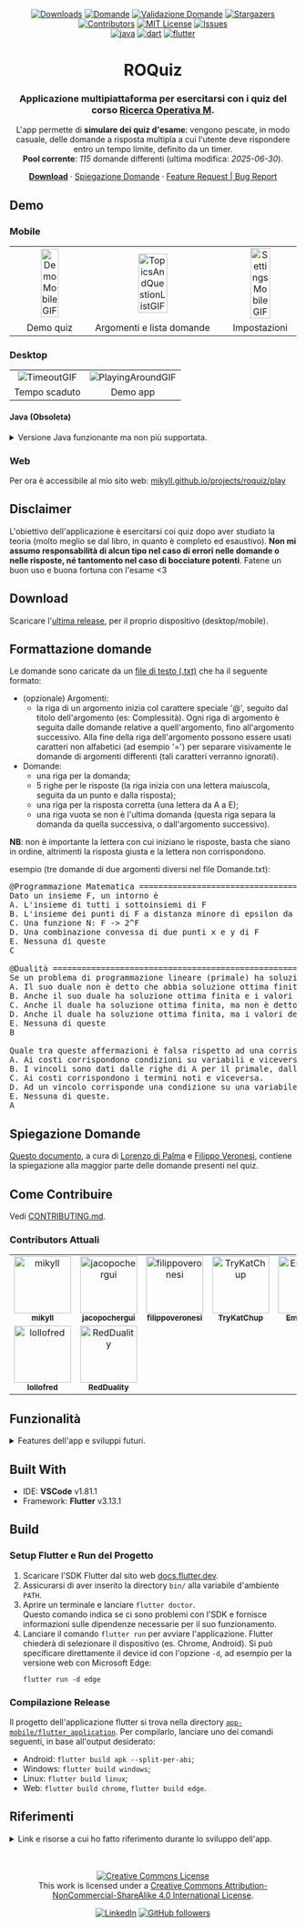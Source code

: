<div align="center">

  [![Downloads][downloads-shield]][downloads-url]
  [![Domande][domande-shield]][domande-url]
  [![Validazione Domande][validazione-shield]][validazione-url]
  [![Stargazers][stars-shield]][stars-url]
  [![Contributors][contributors-shield]][contributors-url]
  [![MIT License][license-shield]][license-url]
  [![Issues][issues-shield]][issues-url]
  <br />
  [![java][java-shield]][java-url]
  [![dart][dart-shield]][dart-url]
  [![flutter][flutter-shield]][flutter-url]
  
  <h1> ROQuiz</h1>
  <h3> Applicazione multipiattaforma per esercitarsi con i quiz del corso <a href="https://www.unibo.it/it/didattica/insegnamenti/insegnamento/2022/467997">Ricerca Operativa M</a>.</h3>
  
  L'app permette di <b>simulare dei quiz d'esame</b>: vengono pescate, in modo casuale, delle domande a risposta multipla a cui l'utente deve rispondere entro un tempo limite, definito da un timer.<br/>
  <b>Pool corrente</b>: <i><span id="domande">115</span></i> domande differenti (ultima modifica: <i><span id="ultima_modifica">2025-06-30</span></i>).

  [**Download**](https://github.com/mikyll/ROQuiz/releases/latest)
  ·
  [Spiegazione Domande](./Domande%20RO%20con%20spiegazione.pdf)
  ·
  [Feature Request | Bug Report](https://github.com/mikyll/ROQuiz/issues/new/choose)
</div>

## Demo

### Mobile

<table style="border: none">
  <tr align="center">
    <td><img width=50% src="./gfx/[GIF] Mobile_Quiz.gif" alt="DemoMobileGIF"/></td>
    <td><img width=50% src="./gfx/[GIF] Mobile_TopicsQuestionList.gif" alt="TopicsAndQuestionListGIF"/></td>
    <td><img width=50% src="./gfx/[GIF] Mobile_Settings.gif" alt="SettingsMobileGIF"/></td>
  </tr>
  <tr align="center">
    <td>Demo quiz</td>
    <td>Argomenti e lista domande</td>
    <td>Impostazioni</td>
  </tr>
</table>

### Desktop

<table style="border: none">
  <tr align="center">
    <td><img src="./gfx/[GIF] Desktop_QuizEnding.gif" alt="TimeoutGIF"/></td>
    <td><img src="./gfx/[GIF] Desktop_PlayingAround.gif" alt="PlayingAroundGIF"/></td>
  </tr>
  <tr align="center">
    <td>Tempo scaduto</td>
    <td>Demo app</td>
  </tr>
</table>

#### Java (Obsoleta)

<details>
  <summary>Versione Java funzionante ma non più supportata.</summary>
  <br/>
  
  <table style="border: none">
    <tr align="center">
      <td><img src="./gfx/[GIF] DesktopOld_EndQuiz.gif" alt="EndQuizGIF"/></td>
      <td><img src="./gfx/[GIF] DesktopOld_Timeout.gif" alt="TimeoutGIF"/></td>
    </tr>
    <tr align="center">
      <td>Terminazione quiz</td>
      <td>Tempo scaduto</td>
    </tr>
  </table>
</details>

### Web

Per ora è accessibile al mio sito web: [mikyll.github.io/projects/roquiz/play](https://mikyll.github.io/projects/roquiz/play/)

## Disclaimer

L'obiettivo dell'applicazione è esercitarsi coi quiz dopo aver studiato la teoria (molto meglio se dal libro, in quanto è completo ed esaustivo). <b>Non mi assumo responsabilità di alcun tipo nel caso di errori nelle domande o nelle risposte, né tantomento nel caso di bocciature potenti</b>. Fatene un buon uso e buona fortuna con l'esame <3

## Download

Scaricare l'[ultima release](https://github.com/mikyll/ROQuiz/releases/latest), per il proprio dispositivo (desktop/mobile).

## Formattazione domande

Le domande sono caricate da un <a href="./Domande.txt">file di testo (.txt)</a> che ha il seguente formato:
* (opzionale) Argomenti:
  - la riga di un argomento inizia col carattere speciale '@', seguito dal titolo dell'argomento (es: Complessità). Ogni riga di argomento è seguita dalle domande relative a quell'argomento, fino all'argomento successivo. Alla fine della riga dell'argomento possono essere usati caratteri non alfabetici (ad esempio '=') per separare visivamente le domande di argomenti differenti (tali caratteri verranno ignorati).
* Domande:
  - una riga per la domanda;
  - 5 righe per le risposte (la riga inizia con una lettera maiuscola, seguita da un punto e dalla risposta);
  - una riga per la risposta corretta (una lettera da A a E);
  - una riga vuota se non è l'ultima domanda (questa riga separa la domanda da quella successiva, o dall'argomento successivo).

**NB**: non è importante la lettera con cui iniziano le risposte, basta che siano in ordine, altrimenti la risposta giusta e la lettera non corrispondono.

esempio (tre domande di due argomenti diversi nel file Domande.txt):
<pre>
@Programmazione Matematica =============================================================================
Dato un insieme F, un intorno è
A. L'insieme di tutti i sottoinsiemi di F
B. L'insieme dei punti di F a distanza minore di epsilon da un punto x di F
C. Una funzione N: F -> 2^F
D. Una combinazione convessa di due punti x e y di F
E. Nessuna di queste
C

@Dualità ===============================================================================================
Se un problema di programmazione lineare (primale) ha soluzione ottima finita, allora:
A. Il suo duale non è detto che abbia soluzione ottima finita.
B. Anche il suo duale ha soluzione ottima finita e i valori delle soluzioni coincidono.
C. Anche il duale ha soluzione ottima finita, ma non è detto che i valori delle soluzioni coincidano.
D. Anche il duale ha soluzione ottima finita, ma i valori delle due soluzioni non coincidono.
E. Nessuna di queste
B

Quale tra queste affermazioni è falsa rispetto ad una corrispondenza primale-duale?
A. Ai costi corrispondono condizioni su variabili e viceversa.
B. I vincoli sono dati dalle righe di A per il primale, dalle colonne di A per il duale.
C. Ai costi corrispondono i termini noti e viceversa.
D. Ad un vincolo corrisponde una condizione su una variabile e viceversa.
E. Nessuna di queste.
A
</pre>

## Spiegazione Domande

[Questo documento](./Domande%20RO%20con%20spiegazione.pdf), a cura di [Lorenzo di Palma](https://github.com/lollofred) e [Filippo Veronesi](https://github.com/filippoveronesi), contiene la spiegazione alla maggior parte delle domande presenti nel quiz.

## Come Contribuire

Vedi [CONTRIBUTING.md](./CONTRIBUTING.md).

### Contributors Attuali

<!-- readme: contributors -start -->
<table>
	<tbody>
		<tr>
            <td align="center">
                <a href="https://github.com/mikyll">
                    <img src="https://avatars.githubusercontent.com/u/56556806?v=4" width="100;" alt="mikyll"/>
                    <br />
                    <sub><b>mikyll</b></sub>
                </a>
            </td>
            <td align="center">
                <a href="https://github.com/jacopochergui">
                    <img src="https://avatars.githubusercontent.com/u/96496259?v=4" width="100;" alt="jacopochergui"/>
                    <br />
                    <sub><b>jacopochergui</b></sub>
                </a>
            </td>
            <td align="center">
                <a href="https://github.com/filippoveronesi">
                    <img src="https://avatars.githubusercontent.com/u/61983672?v=4" width="100;" alt="filippoveronesi"/>
                    <br />
                    <sub><b>filippoveronesi</b></sub>
                </a>
            </td>
            <td align="center">
                <a href="https://github.com/TryKatChup">
                    <img src="https://avatars.githubusercontent.com/u/39459803?v=4" width="100;" alt="TryKatChup"/>
                    <br />
                    <sub><b>TryKatChup</b></sub>
                </a>
            </td>
            <td align="center">
                <a href="https://github.com/Emanuele8">
                    <img src="https://avatars.githubusercontent.com/u/22657821?v=4" width="100;" alt="Emanuele8"/>
                    <br />
                    <sub><b>Emanuele8</b></sub>
                </a>
            </td>
            <td align="center">
                <a href="https://github.com/Federicoand98">
                    <img src="https://avatars.githubusercontent.com/u/40764404?v=4" width="100;" alt="Federicoand98"/>
                    <br />
                    <sub><b>Federicoand98</b></sub>
                </a>
            </td>
		</tr>
		<tr>
            <td align="center">
                <a href="https://github.com/lollofred">
                    <img src="https://avatars.githubusercontent.com/u/73138694?v=4" width="100;" alt="lollofred"/>
                    <br />
                    <sub><b>lollofred</b></sub>
                </a>
            </td>
            <td align="center">
                <a href="https://github.com/RedDuality">
                    <img src="https://avatars.githubusercontent.com/u/61973885?v=4" width="100;" alt="RedDuality"/>
                    <br />
                    <sub><b>RedDuality</b></sub>
                </a>
            </td>
		</tr>
	<tbody>
</table>
<!-- readme: contributors -end -->

## Funzionalità

<details>
  <summary>Features dell'app e sviluppi futuri.</summary>
  <br/>
  
  <table>
    <tr align="center">
      <td><b>Feature</b></td>
      <td width="15%">🖥️|📱</td>
    </tr>
    <tr align="center">
      <td>Visualizzazione lista domande in-app</td>
      <td>✔️</td>
    </tr>
    <tr align="center">
      <td>Possibilità di modificare il file domande</td>
      <td>✔️</td>
    </tr>
    <tr align="center">
      <td>Scelta degli argomenti</td>
      <td>✔️</td>
    </tr>
    <tr align="center">
      <td>Visualizzazione lista domande (totale, pool, per argomento)</td>
      <td>✔️</td>
    </tr>
    <tr align="center">
      <td>Strumento di ricerca delle domande per keystring</td>
      <td>✔️</td>
    </tr>
    <tr align="center">
      <td>Impostazioni persistenti</td>
      <td>✔️</td>
    </tr>
    <tr align="center">
      <td>Impostazione: tema scuro</td>
      <td>✔️</td>
    </tr>
    <tr align="center">
      <td>Impostazione: toggle controllo aggiornamenti app</td>
      <td>✔️</td>
    </tr>
    <tr align="center">
      <td>Impostazione: toggle controllo nuove domande</td>
      <td>✔️</td>
    </tr>
    <tr align="center">
      <td>Impostazione: modifica del file domande (da dentro l'applicazione)</td>
      <td>✔️</td>
    </tr>
    <tr align="center">
      <td>Impostazione: caricamento file domande esterno</td>
      <td>✔️</td>
    </tr>
    <tr align="center">
      <td>Impostazione: modifica del numero di domande del quiz</td>
      <td>✔️</td>
    </tr>
    <tr align="center">
      <td>Impostazione: modifica del timer del quiz</td>
      <td>✔️</td>
    </tr>
    <tr align="center">
      <td>Impostazione: toggle mescolamento delle risposte</td>
      <td>✔️</td>
    </tr>
    <tr align="center">
      <td>Impostazione: toggle alert di conferma</td>
      <td>✔️</td>
    </tr>
    <tr align="center">
      <td>Impostazione: toggle tema scuro</td>
      <td>✔️</td>
    </tr>
    <tr align="center">
      <td>Template per pubblicare una issue</td>
      <td>✔️</td>
    </tr>
    <tr align="center">
      <td>Impostazione: modifica del file domande (<a href="https://api.flutter.dev/flutter/widgets/EditableText-class.html">reference</a>)</td>
      <td>✔️</td>
    </tr>
    <tr align="center">
      <td>Modifica domande: scroll automatico alla riga dell'errore</td>
      <td>❌</td>
    </tr>
    <tr align="center">
      <td>Controllo domande duplicate</td>
      <td>❌</td>
    </tr>
    <tr align="center">
      <td>Unit/Function test</td>
      <td>❌</td>
    </tr>
    <tr align="center">
      <td>Pipeline CI/CD per build e deploy</td>
      <td>❌</td>
    </tr>
    <tr align="center">
      <td>Versione web ospitata su GitHub pages</td>
      <td>❌</td>
    </tr>
  </table>
</details>

## Built With

- IDE: **VSCode** v1.81.1
- Framework: **Flutter** v3.13.1

<!--
### Desktop (Old)

Per l'implementazione dell'app desktop ho utilizzato Java 11 e JavaFX 11, come IDE Eclipse (versione 2020-03 (4.15.0)), e SceneBuilder per la creazione della grafica (file FXML). Vedere i passi seguiti per il [setup del progetto](./Project%20Setup.md).

versione Java: JavaSE-11 (jdk-11.0.11)<br/>
versione JavaFX: JavaFX 11 (javafx-sdk-11.0.2)
-->

## Build

### Setup Flutter e Run del Progetto

1. Scaricare l'SDK Flutter dal sito web [docs.flutter.dev](https://docs.flutter.dev/get-started/install).
2. Assicurarsi di aver inserito la directory `bin/` alla variabile d'ambiente `PATH`.
3. Aprire un terminale e lanciare `flutter doctor`.<br/>
   Questo comando indica se ci sono problemi con l'SDK e fornisce informazioni sulle dipendenze necessarie per il suo funzionamento.
4. Lanciare il comando `flutter run` per avviare l'applicazione. Flutter chiederà di selezionare il dispositivo (es. Chrome, Android). Si può specificare direttamente il device id con l'opzione `-d`, ad esempio per la versione web con Microsoft Edge:
   ```
   flutter run -d edge
   ```

### Compilazione Release

Il progetto dell'applicazione flutter si trova nella directory [`app-mobile/flutter_application`](./app-mobile/flutter_application).
Per compilarlo, lanciare uno dei comandi seguenti, in base all'output desiderato:
- Android: `flutter build apk --split-per-abi`;
- Windows: `flutter build windows`;
- Linux: `flutter build linux`;
- Web: `flutter build chrome`, `flutter build edge`.

## Riferimenti

<details>
  <summary>Link e risorse a cui ho fatto riferimento durante lo sviluppo dell'app.</summary><br/>

  - [Ciclo di vita](https://docs.oracle.com/javase/8/javafx/api/javafx/application/Application.html) della classe Application
  - Guida a classe Timeline usata per realizzare il countdown: [Timers in JavaFX and ReactFX](https://tomasmikula.github.io/blog/2014/06/04/timers-in-javafx-and-reactfx.html)
  - Lavorare coi moduli Java: [Java 9 Modules in Eclipse](https://blogs.oracle.com/java/post/how-to-develop-modules-with-eclipse-ide)
  - Creare jre custom con JavaFX (jlink): [Custom jre with JavaFX 11](https://stackoverflow.com/questions/52966195/custom-jre-with-javafx-11) e [How to use jlink to create a Java image with javafx modules](https://github.com/javafxports/openjdk-jfx/issues/238)
  - JavaFX ottenere HostService senza riferimento alla classe Application (Main extends Application): [Open a link in a browser without reference to Application](https://stackoverflow.com/questions/33094981/javafx-8-open-a-link-in-a-browser-without-reference-to-application)
  - Soluzione per eccezione SSL handshake: [SSLHandshakeException: Received fatal alert: handshake_failure](https://stackoverflow.com/questions/54770538/received-fatal-alert-handshake-failure-in-jlinked-jre)
  - Gestione dei moduli (ad esempio Gson): [InaccessibleObjectException ("Unable to make {member} accessible: module {A} does not 'opens {package}' to {B}")](https://stackoverflow.com/questions/41265266/how-to-solve-inaccessibleobjectexception-unable-to-make-member-accessible-m)
  - [JavaFX CSS Docs](https://docs.oracle.com/javafx/2/api/javafx/scene/doc-files/cssref.html)
  - [Fix puntini bianchi](https://stackoverflow.com/questions/44169273/javafx-unwanted-white-corner-textarea) negli angoli della TextArea, usando il tema scuro
  - [StackOverflow GitHub latest version](https://stackoverflow.com/questions/34745526/java-get-latest-github-release)
  - [Richieste HTTP con java.net](https://www.baeldung.com/java-http-response-body-as-string)
  - [Using jlink to Build Java Runtimes for non-Modular Applications](https://medium.com/azulsystems/using-jlink-to-build-java-runtimes-for-non-modular-applications-9568c5e70ef4)
  - [Download asset Flutter](https://pub.dev/packages/download_assets)
  - [LongPress Widget](https://stackoverflow.com/questions/52128572/flutter-execute-method-so-long-the-button-pressed)
  - [Flutter CI/CD using GitHub Actions](https://blog.logrocket.com/flutter-ci-cd-using-github-actions/)
  - Build Flutter Installers:
    - [MacOS](https://medium.com/@fluttergems/packaging-and-distributing-flutter-desktop-apps-the-missing-guide-part-1-macos-b36438269285)
    - [Windows](https://medium.com/@fluttergems/packaging-and-distributing-flutter-desktop-apps-the-missing-guide-for-open-source-indie-0b468d5e9e70)
    - [Linux](https://medium.com/@fluttergems/packaging-and-distributing-flutter-desktop-apps-the-missing-guide-part-3-linux-24ef8d30a5b4)

</details>

<div align="center">
  
  <br/><br/>
  <a rel="license" href="http://creativecommons.org/licenses/by-nc-sa/4.0/"><img alt="Creative Commons License" style="border-width:0" src="https://i.creativecommons.org/l/by-nc-sa/4.0/88x31.png" /></a><br />This work is licensed under a <a rel="license" href="http://creativecommons.org/licenses/by-nc-sa/4.0/">Creative Commons Attribution-NonCommercial-ShareAlike 4.0 International License</a>.
  
[![LinkedIn][linkedin-shield]][linkedin-url]
[![GitHub followers][github-shield]][github-url]

</div>

[downloads-shield]: https://img.shields.io/github/downloads/mikyll/ROQuiz/total
[downloads-url]: https://github.com/mikyll/ROQuiz/releases/latest
[contributors-shield]: https://img.shields.io/github/contributors/mikyll/ROQuiz
[contributors-url]: https://github.com/mikyll/ROQuiz/graphs/contributors
[domande-shield]: https://img.shields.io/static/v1?label=domande&message=115&color=green
[domande-url]: https://github.com/mikyll/ROQuiz/blob/main/Domande.txt
[validazione-shield]: https://github.com/mikyll/ROQuiz/actions/workflows/check_file_domande.yml/badge.svg
[validazione-url]: https://github.com/mikyll/ROQuiz/actions/workflows/check_file_domande.yml
[forks-shield]: https://img.shields.io/github/forks/mikyll/ROQuiz
[forks-url]: https://github.com/mikyll/ROQuiz/network/members
[repo-size-shield]: https://img.shields.io/github/repo-size/mikyll/ROQuiz
[repo-size-url]: https://img.shields.io/github/repo-size/mikyll/ROQuiz
[total-lines-shield]: https://img.shields.io/tokei/lines/github/mikyll/ROQuiz
[total-lines-url]: https://img.shields.io/tokei/lines/github/mikyll/ROQuiz
[pull-request-shield]: https://img.shields.io/github/issues-pr/mikyll/ROQuiz
[pull-request-url]: https://img.shields.io/github/issues-pr/mikyll/ROQuiz
[stars-shield]: https://img.shields.io/github/stars/mikyll/ROQuiz?style=flat
[stars-url]: https://github.com/mikyll/ROQuiz/stargazers
[issues-shield]: https://img.shields.io/github/issues/mikyll/ROQuiz
[issues-url]: https://github.com/mikyll/ROQuiz/issues
[license-shield]: https://img.shields.io/badge/License-CC_BY--NC--SA_4.0-lightgrey.svg
[license-url]: https://creativecommons.org/licenses/by-nc-sa/4.0/
[java-shield]: https://custom-icon-badges.herokuapp.com/badge/Java-ED8B00?logo=java&logoColor=white
[java-url]: https://www.java.com
[dart-shield]: https://img.shields.io/badge/Dart-%230175C2.svg?logo=dart&logoColor=white
[dart-url]: https://dart.dev/
[flutter-shield]: https://img.shields.io/badge/Flutter-%2302569B.svg?logo=Flutter&logoColor=white
[flutter-url]: https://flutter.dev/
[linkedin-shield]: https://img.shields.io/badge/-LinkedIn-black.svg?logo=linkedin&colorB=0077B5
[linkedin-url]: https://www.linkedin.com/in/michele-righi/?locale=it_IT
[github-shield]: https://img.shields.io/github/followers/mikyll.svg?style=social&label=Follow
[github-url]: https://github.com/mikyll
